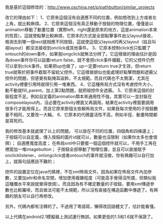 我是基於這個修改的：http://www.oschina.net/p/pathbutton/similar_projects

改它的理由如下：
1、它原來這個沒有自適應不同的位置，例如想改到上方或者左上角，就比較麻煩。
2、它原來這個沒有真正移動子按鈕的物理位置，僅僅是以animation移動了動畫位置（實際left、right還是原來的地方，這是animation本來的性質）。這就使點擊比較麻煩，它原本的方式是全部點擊事件由父layout接收，檢測去到哪一個rect就相應不同按鈕，這就使這個父layout的再父layout（姑且叫祖layout）都沒法接收到onclick或其他事件。
3、它原本控制click也只監聽了ontouch的down事件，如果我longclick就無法分辨了。它這樣做的理由估計是因為down事件你可以設置return false，就不會把click事件攔截，它的父控件仍然可以拿到click事件。如果把up也做了，up一定要return true才生效，但return true就等於把事件截取不留給父控件。它這樣做貌似也能處理好點擊問題和遮蔽父控件的問題，但感覺有點掩耳盜鈴，不太規範。而且代碼也不太簡潔，尤其在activity裡要引用時就得引用一堆東西。
4、它這種佈局方式沒有考慮控件大小，動不動就fill\_parent，加上第2點問題，就把祖控件全遮蔽。
5、它原來這個的封裝程度不足。例如自定義的animation類本來通用性不強，其實可以一並封裝在composelayout內，沒必要在activity裡面又再調用。結果在activity裡面要調用很多行才能用得上。而且它原來那個太依賴佈局文件，如果我每次使用的子按鈕數量不相同，又要改一大輪。
6、它原本的代碼靈活性不高，例如半徑、動畫時間都是寫死的。

我的修改基本就處理了以上的問題。
可以放在不同的位置，四個角和四條邊上；
子按鈕可以自定義，傳入按鈕的圖片id就可以，數量也沒限制（如果你太多也會很擠）；
自適應寬度高度；
在佈局xml中只要擺一個這個控件就可以，不用手工再在裡面加一堆imagebutton；
子按鈕全部移動了物理位置，並且可以直接賦予onclicklistener，onlongclick或者ontouch的事件就沒做，你有興趣可以自行加上，就兩句話應該不難的；


控件的設置定位在java代碼裡，不在xml佈局文件。因為如果在佈局文件內加參數，又要加attr和命名空間，增加使用複雜程度（可能高手覺得沒所謂，但類似我這種爛水平來說就覺得很煩）。而且因為有不確定數量的子按鈕，要用xml傳遞參數也比較羅嗦，而且做法可能不太規範，所以沒有直接在構造函數中傳遞了。有興趣的朋友可以自行再修改。

另外，代碼內都有注釋的了。不過用了粵語寫，懶得改回語體文了，估計能看懂。

以上代碼在android2.1模擬器上測試運行無誤。如果更低的1.5和1.6就不保證了。